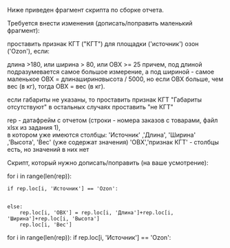Ниже приведен фрагмент скрипта по сборке отчета.

Требуется внести изменения (дописать/поправить маленький фрагмент):

проставить признак КГТ ("КГТ") для площадки ('источник') озон ('Ozon'), если:

длина >180, или ширина > 80, или ОВХ >= 25
причем, под длиной подразумевается самое большое измерение, а под шириной - самое маленькое
ОВХ = длина*ширина*высота / 5000, но если ОВХ больше, чем вес (в кг), тогда ОВХ = вес (в кг).

если габариты не указаны, то проставить признак КГТ "Габариты отсутствуют"
в остальных случаях проставить "не КГТ"

rep - датафрейм с отчетом (строки - номера заказов с товарами, файл xlsx из задания 1),  
в котором уже имеются столбцы: 
'Источник' ,'Длина', 'Ширина' ,'Высота', 'Вес' (уже содержат значения)
'ОВХ','признак КГТ' - столбцы есть, но значений в них нет

Скрипт, который нужно дописать/поправить (на ваше усмотрение):

for i in range(len(rep)):
    
    if rep.loc[i, 'Источник'] == 'Ozon':
        
    
    else:
        rep.loc[i, 'ОВХ'] = rep.loc[i, 'Длина']+rep.loc[i, 'Ширина']+rep.loc[i, 'Высота']
        rep.loc[i, 'Вес']

            
for i in range(len(rep)):
    if rep.loc[i, 'Источник'] == 'Ozon':
